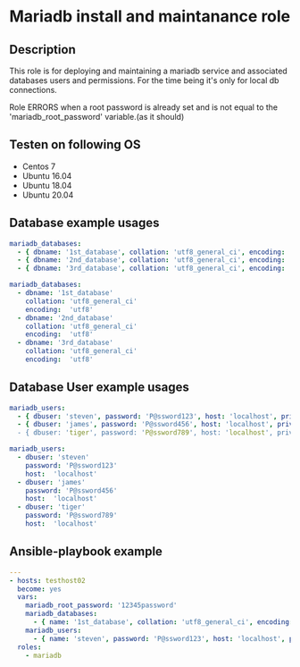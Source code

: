 # Mariadb install and maintanance role

## Description

This role is for deploying and maintaining a mariadb service and associated databases users and permissions.
For the time being it's only for local db connections.

Role ERRORS when a root password is already set and is not equal to the 'mariadb_root_password' variable.(as it should)

## Testen on following OS

- Centos 7
- Ubuntu 16.04
- Ubuntu 18.04
- Ubuntu 20.04

## Database example usages

```yaml
mariadb_databases:
  - { dbname: '1st_database', collation: 'utf8_general_ci', encoding: 'utf8' }
  - { dbname: '2nd_database', collation: 'utf8_general_ci', encoding: 'utf8' }
  - { dbname: '3rd_database', collation: 'utf8_general_ci', encoding: 'utf8' }
```

```yaml
mariadb_databases:
  - dbname: '1st_database'
    collation: 'utf8_general_ci'
    encoding:  'utf8'
  - dbname: '2nd_database'
    collation: 'utf8_general_ci'
    encoding:  'utf8'
  - dbname: '3rd_database'
    collation: 'utf8_general_ci'
    encoding:  'utf8'
```

## Database User example usages

```yaml
mariadb_users:
  - { dbuser: 'steven', password: 'P@ssword123', host: 'localhost', privileges: '*.*:ALL' }
  - { dbuser: 'james', password: 'P@ssword456', host: 'localhost', privileges: '*.*:'SELECT,UPDATE,INSERT,DELETE,CREATE' }
  - { dbuser: 'tiger', password: 'P@ssword789', host: 'localhost', privileges: 'dennisdb.*:ALL,GRANT' }
```

```yaml
mariadb_users:
  - dbuser: 'steven'
    password: 'P@ssword123'
    host:  'localhost'
  - dbuser: 'james'
    password: 'P@ssword456'
    host:  'localhost'
  - dbuser: 'tiger'
    password: 'P@ssword789'
    host:  'localhost'
```

## Ansible-playbook example

```yaml
---
- hosts: testhost02
  become: yes
  vars:
    mariadb_root_password: '12345password'
    mariadb_databases:
      - { name: '1st_database', collation: 'utf8_general_ci', encoding: 'utf8' }
    mariadb_users:
      - { name: 'steven', password: 'P@ssword123', host: 'localhost', privileges: '*:ALL' }
  roles:
    - mariadb
```
